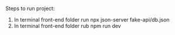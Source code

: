 Steps to run project:
1. In terminal front-end folder run npx json-server fake-api/db.json
2.  In terminal front-end folder rub npm run dev
